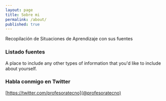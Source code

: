 ```yaml
---
layout: page
title: Sobre mi
permalink: /about/
published: true
---
```


Recopilación de Situaciones de Aprendizaje con sus fuentes

### Listado fuentes
A place to include any other types of information that you'd like to include about yourself.

### Habla conmigo en Twitter

[https://twitter.com/profesoratecno](@profesoratecno)
